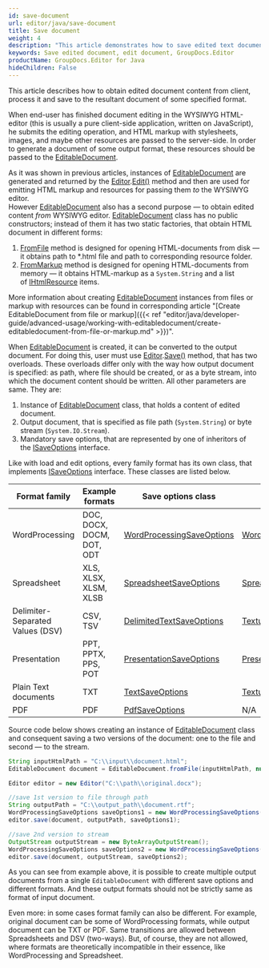 ```yaml
---
id: save-document
url: editor/java/save-document
title: Save document
weight: 4
description: "This article demonstrates how to save edited text documents, spreadsheets and presentations with GroupDocs.Editor for Java API."
keywords: Save edited document, edit document, GroupDocs.Editor
productName: GroupDocs.Editor for Java
hideChildren: False
---
```

This article describes how to obtain edited document content from client, process it and save to the resultant document of some specified format.

When end-user has finished document editing in the WYSIWYG HTML-editor (this is usually a pure client-side application, written on JavaScript), he submits the editing operation, and HTML markup with stylesheets, images, and maybe other resources are passed to the server-side. In order to generate a document of some output format, these resources should be passed to the [EditableDocument](https://apireference.groupdocs.com/editor/java/com.groupdocs.editor/editabledocument).

As it was shown in previous articles, instances of [EditableDocument](https://apireference.groupdocs.com/editor/java/com.groupdocs.editor/editabledocument) are generated and returned by the [Editor](https://apireference.groupdocs.com/editor/java/com.groupdocs.editor/editor).[Edit()](https://apireference.groupdocs.com/editor/java/com.groupdocs.editor/editor#edit()) method and then are used for emitting HTML markup and resources for passing them *to* the WYSIWYG editor.  
However [EditableDocument](https://apireference.groupdocs.com/editor/java/com.groupdocs.editor/editabledocument) also has a second purpose — to obtain edited content *from* WYSIWYG editor. [EditableDocument](https://apireference.groupdocs.com/editor/java/com.groupdocs.editor/editabledocument) class has no public constructors; instead of them it has two static factories, that obtain HTML document in different forms:

1.  [FromFile](https://apireference.groupdocs.com/editor/java/com.groupdocs.editor/editabledocument#fromfile()) method is designed for opening HTML-documents from disk — it obtains path to \*.html file and path to corresponding resource folder.
2.  [FromMarkup](https://apireference.groupdocs.com/editor/java/com.groupdocs.editor/editabledocument#frommarkup()) method is designed for opening HTML-documents from memory — it obtains HTML-markup as a `System.String` and a list of [IHtmlResource](https://apireference.groupdocs.com/editor/java/com.groupdocs.editor.htmlcss.resources/ihtmlresource) items.

More information about creating [EditableDocument](https://apireference.groupdocs.com/editor/java/com.groupdocs.editor/editabledocument) instances from files or markup with resources can be found in corresponding article "[Create EditableDocument from file or markup]({{< ref "editor/java/developer-guide/advanced-usage/working-with-editabledocument/create-editabledocument-from-file-or-markup.md" >}})".

When [EditableDocument](https://apireference.groupdocs.com/editor/java/com.groupdocs.editor/editabledocument) is created, it can be converted to the output document. For doing this, user must use [Editor](https://apireference.groupdocs.com/editor/java/com.groupdocs.editor/editor).[Save()](https://apireference.groupdocs.com/editor/java/com.groupdocs.editor/editor#save()) method, that has two overloads. These overloads differ only with the way how output document is specified: as path, where file should be created, or as a byte stream, into which the document content should be written. All other parameters are same. They are:

1.  Instance of [EditableDocument](https://apireference.groupdocs.com/editor/java/com.groupdocs.editor/editabledocument) class, that holds a content of edited document.
2.  Output document, that is specified as file path (`System.String`) or byte stream (`System.IO.Stream`).
3.  Mandatory save options, that are represented by one of inheritors of the [ISaveOptions](https://apireference.groupdocs.com/editor/java/com.groupdocs.editor.options/isaveoptions) interface.

Like with load and edit options, every family format has its own class, that implements [ISaveOptions](https://apireference.groupdocs.com/editor/java/com.groupdocs.editor.options/isaveoptions) interface. These classes are listed below.

| Format family | Example formats | Save options class | Format class |
| --- | --- | --- | --- |
| WordProcessing | DOC, DOCX, DOCM, DOT, ODT | [WordProcessingSaveOptions](https://apireference.groupdocs.com/editor/java/com.groupdocs.editor.options/wordprocessingsaveoptions) | [WordProcessingFormats](https://apireference.groupdocs.com/editor/java/com.groupdocs.editor.formats/wordprocessingformats) |
| Spreadsheet | XLS, XLSX, XLSM, XLSB | [SpreadsheetSaveOptions](https://apireference.groupdocs.com/editor/java/com.groupdocs.editor.options/spreadsheetsaveoptions) | [SpreadsheetFormat](https://apireference.groupdocs.com/editor/java/com.groupdocs.editor.formats/spreadsheetformats) |
| Delimiter-Separated Values (DSV) | CSV, TSV | [DelimitedTextSaveOptions](https://apireference.groupdocs.com/editor/java/com.groupdocs.editor.options/delimitedtextsaveoptions) | [TextualFormats](https://apireference.groupdocs.com/editor/java/com.groupdocs.editor.formats/textualformats) |
| Presentation | PPT, PPTX, PPS, POT | [PresentationSaveOptions](https://apireference.groupdocs.com/editor/java/com.groupdocs.editor.options/presentationsaveoptions) | [PresentationFormats](https://apireference.groupdocs.com/editor/java/com.groupdocs.editor.formats/presentationformats) |
| Plain Text documents | TXT | [TextSaveOptions](https://apireference.groupdocs.com/editor/java/com.groupdocs.editor.options/textsaveoptions) | [TextualFormats](https://apireference.groupdocs.com/editor/java/com.groupdocs.editor.formats/textualformats) |
| PDF | PDF | [PdfSaveOptions](https://apireference.groupdocs.com/editor/java/com.groupdocs.editor.options/pdfsaveoptions) | N/A |

Source code below shows creating an instance of [EditableDocument](https://apireference.groupdocs.com/editor/java/com.groupdocs.editor/editabledocument) class and consequent saving a two versions of the document: one to the file and second — to the stream.

```java
String inputHtmlPath = "C:\\input\\document.html";
EditableDocument document = EditableDocument.fromFile(inputHtmlPath, null);

Editor editor = new Editor("C:\\path\\original.docx");

//save 1st version to file through path
String outputPath = "C:\\output_path\\document.rtf";
WordProcessingSaveOptions saveOptions1 = new WordProcessingSaveOptions(WordProcessingFormats.Rtf);
editor.save(document, outputPath, saveOptions1);

//save 2nd version to stream
OutputStream outputStream = new ByteArrayOutputStream();
WordProcessingSaveOptions saveOptions2 = new WordProcessingSaveOptions(WordProcessingFormats.Docm);
editor.save(document, outputStream, saveOptions2);
```

As you can see from example above, it is possible to create multiple output documents from a single `EditableDocument` with different save options and different formats. And these output formats should not be strictly same as format of input document.

Even more: in some cases format family can also be different. For example, original document can be some of WordProcessing formats, while output document can be TXT or PDF. Same transitions are allowed between Spreadsheets and DSV (two-ways). But, of course, they are not allowed, where formats are theoretically incompatible in their essence, like WordProcessing and Spreadsheet.
